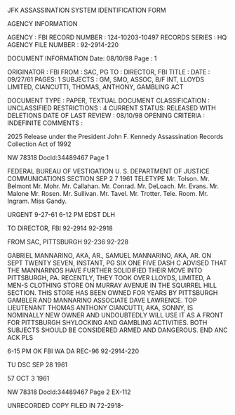 JFK ASSASSINATION SYSTEM
IDENTIFICATION FORM

AGENCY INFORMATION

AGENCY : FBI
RECORD NUMBER : 124-10203-10497
RECORDS SERIES : HQ
AGENCY FILE NUMBER : 92-2914-220

DOCUMENT INFORMATION
Date: 08/10/98
Page : 1

ORIGINATOR : FBI
FROM : SAC, PG
TO : DIRECTOR, FBI
TITLE :
DATE : 09/27/61
PAGES: 1
SUBJECTS : GM, SMO, ASSOC, B/F INT, LLOYDS LIMITED, CIANCUTTI,
THOMAS, ANTHONY, GAMBLING ACT

DOCUMENT TYPE : PAPER, TEXTUAL DOCUMENT
CLASSIFICATION : UNCLASSIFIED
RESTRICTIONS : 4
CURRENT STATUS: RELEASED WITH DELETIONS
DATE OF LAST REVIEW : 08/10/98
OPENING CRITERIA : INDEFINITE
COMMENTS :

2025 Release under the President John F.
Kennedy Assassination Records Collection
Act of 1992

NW 78318
Docld:34489467 Page 1

FEDERAL BUREAU OF
VESTIGATION
U. S. DEPARTMENT OF JUSTICE
COMMUNICATIONS SECTION
SEP 2 7 1961
TELETYPE
Mr. Tolson.
Mr. Belmont
Mr. Mohr.
Mr. Callahan.
Mr. Conrad.
Mr. DeLoach.
Mr. Evans.
Mr. Malone
Mr. Rosen.
Mr. Sullivan.
Mr. Tavel.
Mr. Trotter.
Tele. Room.
Mr. Ingram.
Miss Gandy.

URGENT 9-27-61 6-12 PM EDST DLH

TO DIRECTOR, FBI 92-2914 92-2918

FROM SAC, PITTSBURGH 92-236 92-228

GABRIEL MANNARINO, AKA, AR., SAMUEL MANNARINO, AKA, AR. ON
SEPT TWENTY SEVEN, INSTANT, PG SIX ONE FIVE DASH C ADVISED
THAT THE MANNARINOS HAVE FURTHER SOLIDIFIED THEIR MOVE INTO
PITTSBURGH, PA. RECENTLY, THEY TOOK OVER LLOYDS, LIMITED,
A MEN-S CLOTHING STORE ON MURRAY AVENUE IN THE SQUIRREL
HILL SECTION. THIS STORE HAS BEEN OWNED FOR YEARS BY
PITTSBURGH GAMBLER AND MANNARINO ASSOCIATE DAVE LAWRENCE.
TOP LIEUTENANT THOMAS ANTHONY CIANCUTTI, AKA, SONNY, IS
NOMINALLY NEW OWNER AND UNDOUBTEDLY WILL USE IT AS A FRONT
FOR PITTSBURGH SHYLOCKING AND GAMBLING ACTIVITIES. BOTH
SUBJECTS SHOULD BE CONSIDERED ARMED AND DANGEROUS.
END ANC ACK PLS

6-15 PM OK FBI WA DA REC-96 92-2914-220

TU DSC SEP 28 1961

57 OCT 3 1961

NW 78318
Docld:34489467 Page 2
EX-112

UNRECORDED COPY FILED IN 72-2918-
